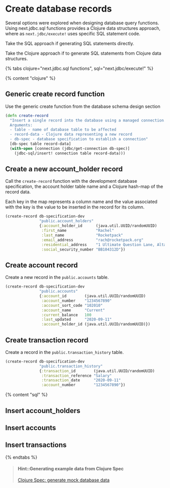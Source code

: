 # Create database records
Several options were explored when designing database query functions.  Using next.jdbc.sql functions provides a Clojure data structures approach, where as `next.jdbc/execute!` uses specific SQL statement code.

Take the SQL approach if generating SQL statements directly.

Take the Clojure approach if to generate SQL statements from Clojure data structures.

{% tabs clojure="next.jdbc.sql functions", sql="next.jdbc/execute!"  %}

{% content "clojure" %}

## Generic create record function
Use the generic create function from the database schema design section

```clojure
(defn create-record
  "Insert a single record into the database using a managed connection.
  Arguments:
  - table - name of database table to be affected
  - record-data - Clojure data representing a new record
  - db-spec - database specification to establish a connection"
  [db-spec table record-data]
  (with-open [connection (jdbc/get-connection db-spec)]
    (jdbc-sql/insert! connection table record-data)))
```


## Create a new account_holder record
Call the `create-record` function with the development database specification, the account holder table name and a Clojure hash-map of the record data.

Each key in the map represents a column name and the value associated with the key is the value to be inserted in the record for its column.

```clojure
(create-record db-specification-dev
               "public.account_holders"
               {:account_holder_id      (java.util.UUID/randomUUID)
                :first_name             "Rachel"
                :last_name              "Rocketpack"
                :email_address          "rach@rocketpack.org"
                :residential_address    "1 Ultimate Question Lane, Altar IV"
                :social_security_number "BB104312D"})
```

## Create account record
Create a new record in the `public.accounts` table.

```clojure
(create-record db-specification-dev
               "public.accounts"
               {:account_id        (java.util.UUID/randomUUID)
                :account_number    "1234567890"
                :account_sort_code "102010"
                :account_name      "Current"
                :current_balance   100
                :last_updated      "2020-09-11"
                :account_holder_id (java.util.UUID/randomUUID)})
```

## Create transaction record
Create a record in the `public.transaction_history` table.

```clojure
(create-record db-specification-dev
               "public.transaction_history"
               {:transaction_id        (java.util.UUID/randomUUID)
                :transaction_reference "Salary"
                :transaction_date      "2020-09-11"
                :account_number        "1234567890"})
```


{% content "sql" %}


## Insert account_holders


## Insert accounts


## Insert transactions



{% endtabs %}


> #### Hint::Generating example data from Clojure Spec
> [Clojure Spec: generate mock database data](clojure-spec-generate-mock-data.md)
